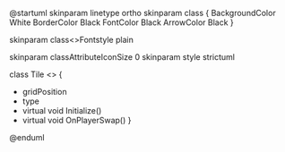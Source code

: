 @startuml
skinparam linetype ortho
skinparam class {
    BackgroundColor White
    BorderColor Black
    FontColor Black
    ArrowColor Black
}

skinparam class<<abstract>>Fontstyle plain

skinparam classAttributeIconSize 0
skinparam style strictuml

class Tile <<abstract>> {
  + gridPosition
  + type
  + virtual void Initialize()
  + virtual void OnPlayerSwap()
}

@enduml